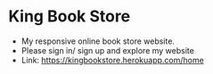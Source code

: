 # King Book Store
- My responsive online book store website.
- Please sign in/ sign up and explore my website
- Link: https://kingbookstore.herokuapp.com/home

